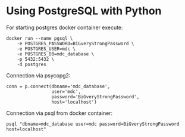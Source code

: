 Using PostgreSQL with Python
============================

For starting postgres docker container execute:

    docker run --name pgsql \
        -e POSTGRES_PASSWORD=BiGveryStrongPassword \
        -e POSTGRES_USER=mdc \
        -e POSTGRES_DB=mdc_database \
        -p 5432:5432 \
        -d postgres


Connection via psycopg2:

    conn = p.connect(dbname='mdc_database', 
                     user='mdc', 
                     password='BiGveryStrongPassword', 
                     host='localhost')
                     
Connection via psql from docker container:

    psql "dbname=mdc_database user=mdc password=BiGveryStrongPassword 
    host=localhost"

